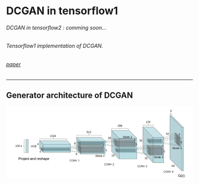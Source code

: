 # DCGAN in tensorflow1
###### DCGAN in tensorflow2 : comming soon...
###### Tensorflow1 implementation of DCGAN.
###### [paper](https://arxiv.org/pdf/1511.06434.pdf)
----------------
## Generator architecture of DCGAN

![](https://github.com/Hwa-Jong/DCGAN/blob/main/img/Generator(DCGAN).png)
